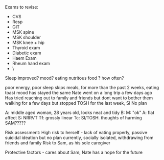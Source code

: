 
Exams to revise:
- CVS
- Resp
- GIT
- MSK spine
- MSK shoulder
- MSK knee + hip
- Thyroid exam
- Diabetic exam
- Haem Exam
- Rheum hand exam
- \

Sleep improved? 
mood?
eating nutritous food ? how often? 

poor energy, poor sleep
skips meals, for more than the past 2 weeks, eating toast 
mood has stayed the same 
Nate went on a long trip a few days ago
Has tried reaching out to family and friends but dont want to bother them 
walking for a few days but stopped
TOSH for the last week, SI
No plan


A: middle aged woman, 28 years old, looks neat and tidy
B: 
M: "ok"
A: flat affect
S: NRRVT
Tf: grossly linear
Tc: SI/TOSH. thoughts of harming SAM?????


Risk assessment:
High risk to herself - lack of eating properly, passive suicidal ideation but no plan currently, socially isolated, withdrawing from friends and family 
Risk to Sam, as his sole caregiver

Protective factors - cares about Sam, Nate has a hope for the future 